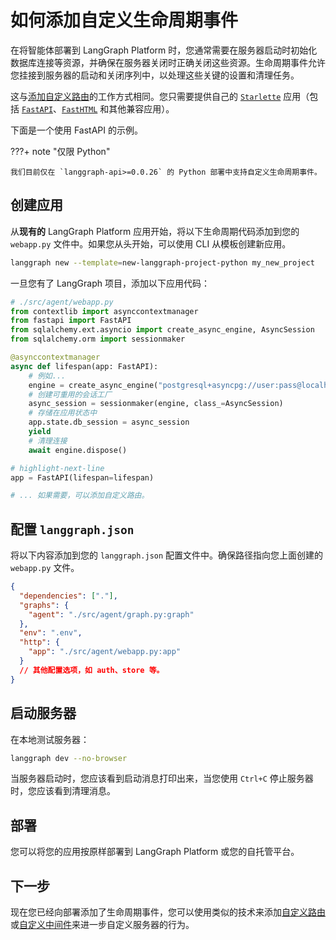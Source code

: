 # 如何添加自定义生命周期事件

在将智能体部署到 LangGraph Platform 时，您通常需要在服务器启动时初始化数据库连接等资源，并确保在服务器关闭时正确关闭这些资源。生命周期事件允许您挂接到服务器的启动和关闭序列中，以处理这些关键的设置和清理任务。

这与[添加自定义路由](./custom_routes.md)的工作方式相同。您只需要提供自己的 [`Starlette`](https://www.starlette.io/applications/) 应用（包括 [`FastAPI`](https://fastapi.tiangolo.com/)、[`FastHTML`](https://fastht.ml/) 和其他兼容应用）。

下面是一个使用 FastAPI 的示例。

???+ note "仅限 Python"

    我们目前仅在 `langgraph-api>=0.0.26` 的 Python 部署中支持自定义生命周期事件。

## 创建应用

从**现有的** LangGraph Platform 应用开始，将以下生命周期代码添加到您的 `webapp.py` 文件中。如果您从头开始，可以使用 CLI 从模板创建新应用。

```bash
langgraph new --template=new-langgraph-project-python my_new_project
```

一旦您有了 LangGraph 项目，添加以下应用代码：

```python
# ./src/agent/webapp.py
from contextlib import asynccontextmanager
from fastapi import FastAPI
from sqlalchemy.ext.asyncio import create_async_engine, AsyncSession
from sqlalchemy.orm import sessionmaker

@asynccontextmanager
async def lifespan(app: FastAPI):
    # 例如...
    engine = create_async_engine("postgresql+asyncpg://user:pass@localhost/db")
    # 创建可重用的会话工厂
    async_session = sessionmaker(engine, class_=AsyncSession)
    # 存储在应用状态中
    app.state.db_session = async_session
    yield
    # 清理连接
    await engine.dispose()

# highlight-next-line
app = FastAPI(lifespan=lifespan)

# ... 如果需要，可以添加自定义路由。
```

## 配置 `langgraph.json`

将以下内容添加到您的 `langgraph.json` 配置文件中。确保路径指向您上面创建的 `webapp.py` 文件。

```json
{
  "dependencies": ["."],
  "graphs": {
    "agent": "./src/agent/graph.py:graph"
  },
  "env": ".env",
  "http": {
    "app": "./src/agent/webapp.py:app"
  }
  // 其他配置选项，如 auth、store 等。
}
```

## 启动服务器

在本地测试服务器：

```bash
langgraph dev --no-browser
```

当服务器启动时，您应该看到启动消息打印出来，当您使用 `Ctrl+C` 停止服务器时，您应该看到清理消息。

## 部署

您可以将您的应用按原样部署到 LangGraph Platform 或您的自托管平台。

## 下一步

现在您已经向部署添加了生命周期事件，您可以使用类似的技术来添加[自定义路由](./custom_routes.md)或[自定义中间件](./custom_middleware.md)来进一步自定义服务器的行为。
